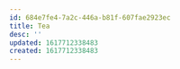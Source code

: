 ```yaml
---
id: 684e7fe4-7a2c-446a-b81f-607fae2923ec
title: Tea
desc: ''
updated: 1617712338483
created: 1617712338483
---
```


